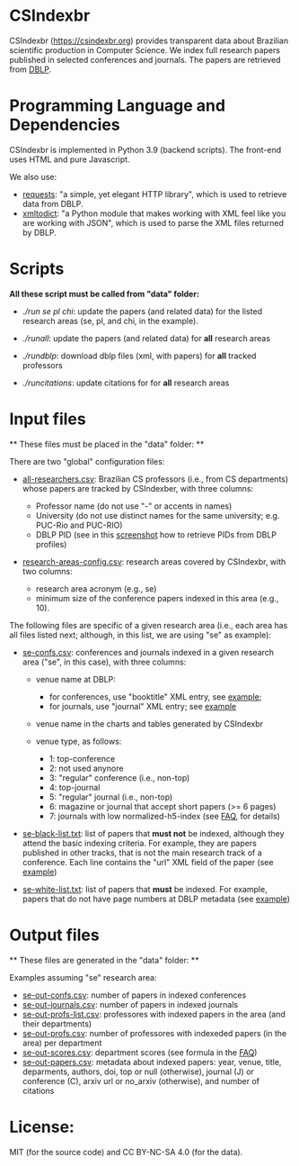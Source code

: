 # CSIndexbr

CSIndexbr (https://csindexbr.org) provides transparent data about Brazilian scientific production in Computer Science. We index full research papers published in selected conferences and journals. The papers are retrieved from <a href="https://dblp.org/">DBLP</a>.

# Programming Language and Dependencies

CSIndexbr is implemented in Python 3.9 (backend scripts). The front-end uses HTML and pure Javascript.

We also use:

* [requests](https://pypi.org/project/requests/): "a simple, yet elegant HTTP library", which is used to retrieve data from DBLP.
* [xmltodict](https://pypi.org/project/xmltodict/): "a Python module that makes working with XML feel like you are working with JSON", which is used to parse the XML files returned by DBLP.

# Scripts 

**All these script must be called from "data" folder:**

* *./run se pl chi*: update the papers (and related data) for the listed research areas (se, pl, and chi, in the example). 

* *./runall*: update the papers (and related data) for **all** research areas

* *./rundblp*: download dblp files (xml, with papers) for **all** tracked professors

* *./runcitations*: update citations for for **all** research areas

# Input files

** These files must be placed in the "data" folder: **

There are two "global" configuration files:

* [all-researchers.csv](https://github.com/aserg-ufmg/CSIndex/blob/master/data/all-researchers.csv): Brazilian CS professors (i.e., from CS departments) whose papers are tracked by CSIndexber, with three columns:

  * Professor name (do not use "-" or accents in names)
  * University (do not use distinct names for the same university; e.g. PUC-Rio and PUC-RIO)
  * DBLP PID (see in this [screenshot](https://github.com/aserg-ufmg/CSIndex/blob/master/figs/dblp-pid-screenshot.jpg) how to retrieve PIDs from DBLP profiles)
  
* [research-areas-config.csv](https://github.com/aserg-ufmg/CSIndex/blob/master/data/research-areas-config.csv): research areas covered by CSIndexbr, with two columns: 
  * research area acronym (e.g., se)
  * minimum size of the conference papers indexed in this area (e.g., 10).

The following files are specific of a given research area (i.e., each area has all files listed next; although, in this list, we are using "se" as example):

* [se-confs.csv](https://github.com/aserg-ufmg/CSIndex/blob/master/data/se-confs.csv): conferences and journals indexed in a given research area ("se", in this case), with three columns: 

  * venue name at DBLP:
    * for conferences, use "booktitle" XML entry, see [example](https://dblp.uni-trier.de/rec/xml/conf/esem/CoelhoVSS18.xml); 
    * for journals, use "journal" XML entry; see [example](https://dblp.uni-trier.de/rec/xml/journals/jss/BritoHVR18.xml)
  * venue name in the charts and tables generated by CSIndexbr
  * venue type, as follows:

    * 1: top-conference 
    * 2: not used anynore
    * 3: "regular" conference (i.e., non-top)
    * 4: top-journal 
    * 5: "regular" journal (i.e., non-top)
    * 6: magazine or journal that accept short papers (>= 6 pages)
    * 7: journals with low normalized-h5-index (see [FAQ](https://csindexbr.org/faq.html), for details) 

* [se-black-list.txt](https://github.com/aserg-ufmg/CSIndex/blob/master/data/se-black-list.txt): list of papers that **must not** be indexed, although they attend the basic indexing criteria. For example, they are papers published in other tracks, that is not the main research track of a conference. Each line contains the "url" XML field of the paper (see [example](https://dblp.uni-trier.de/rec/xml/conf/icse/NetoCLGM13.xml))

* [se-white-list.txt](https://github.com/aserg-ufmg/CSIndex/blob/master/data/se-white-list.txt): list of papers that **must**  be indexed. For example, papers that do not have page numbers at DBLP metadata (see [example](https://dblp.uni-trier.de/rec/xml/journals/smr/SilvaVBAE17.xml))

# Output files

** These files are generated in the "data" folder: **

Examples assuming "se" research area:

* [se-out-confs.csv](https://github.com/aserg-ufmg/CSIndex/blob/master/data/se-out-confs.csv): number of papers in indexed conferences
* [se-out-journals.csv](https://github.com/aserg-ufmg/CSIndex/blob/master/data/se-out-journals.csv): number of papers in indexed journals
* [se-out-profs-list.csv](https://github.com/aserg-ufmg/CSIndex/blob/master/data/se-out-profs-list.csv): professores with indexed papers in the area (and their departments)
* [se-out-profs.csv](https://github.com/aserg-ufmg/CSIndex/blob/master/data/se-out-profs.csv): number of professores with indexeded papers (in the area) per department
* [se-out-scores.csv](https://github.com/aserg-ufmg/CSIndex/blob/master/data/se-out-scores.csv): department scores (see formula in the [FAQ](https://csindexbr.org/faq.html))
* [se-out-papers.csv](https://github.com/aserg-ufmg/CSIndex/blob/master/data/se-out-papers.csv): metadata about indexed papers: year, venue, title, deparments, authors, doi, top or null (otherwise), journal (J) or conference (C), arxiv url or no_arxiv (otherwise), and number of citations

# License:

MIT (for the source code) and CC BY-NC-SA 4.0 (for the data). 
